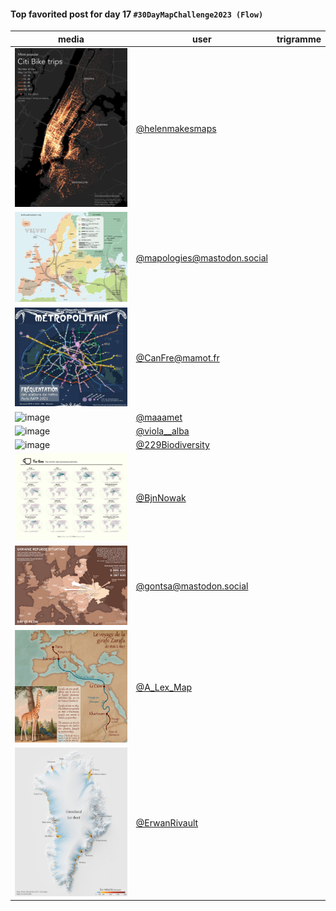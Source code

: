 #### Top favorited post for day 17 `#30DayMapChallenge2023 (Flow)`

| media | user | trigramme |
|-------|------|-----------|
|![image](../uploads/b5f6dea27e01a6d30e0024d9f9d0cda8/image.png)|[@helenmakesmaps](https://twitter.com/helenmakesmaps/status/1725551213654020198)|  |
|![image](../uploads/f992d773ce5e8e2899ada0ee7e3a4726/image.png)|[@mapologies@mastodon.social](https://mastodon.tetaneutral.net/@mapologies@mastodon.social/111424970631835857)|  |
|![image](../uploads/302e686b333531f168bc381e245afa9f/image.png)|[@CanFre@mamot.fr](https://mastodon.tetaneutral.net/@CanFre@mamot.fr/111424779257677098)|  |
|![image](../uploads/2f4c698f277eb5e35a6a35c02248b5a8/image.png)|[@maaamet](https://twitter.com/maaamet/status/1725432683335999694)|  |
|![image](../uploads/2ce836ab597dda39210f0e37a04c159f/image.png)|[@viola__alba](https://twitter.com/viola__alba/status/1725499982176792896)|  |
|![image](../uploads/965842ba2f3dfcf949775426aa8d1039/image.png)|[@229Biodiversity](https://twitter.com/229Biodiversity/status/1725406351055036831)|  |
|![image](../uploads/35d92cc99e7d35873ad75b264a3b1b6f/image.png)|[@BjnNowak](https://twitter.com/BjnNowak/status/1725387458219495521)|  |
|![image](../uploads/e809a721362679a636ffdc68d5be6920/image.png)|[@gontsa@mastodon.social](https://mastodon.tetaneutral.net/@gontsa@mastodon.social/111428402867435982)|  |
|![image](../uploads/7102d862d19dc627154059073c6385c7/image.png)|[@A_Lex_Map](https://twitter.com/A_Lex_Map/status/1725427340119830750)|  |
|![image](../uploads/a464e50ace807651122f23a034e80588/image.png)|[@ErwanRivault](https://twitter.com/ErwanRivault/status/1725549029021437965)|  |